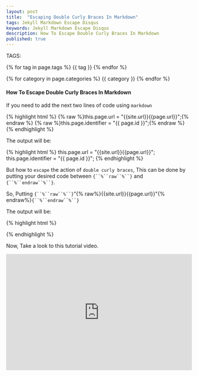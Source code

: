 ```yaml
---
layout: post
title:  "Escaping Double Curly Braces In Markdown"
tags: Jekyll Markdown Escape Disqus
keywords: Jekyll Markdown Escape Disqus
description: How To Escape Double Curly Braces In Markdown
published: true
---
```


   TAGS:
   
   {% for tag in page.tags %} {{ tag }} {% endfor %}

   {% for category in page.categories %} {{ category }} {% endfor %}

<h4>How To Escape Double Curly Braces In Markdown</h4>

If you need to add the next two lines of code using `markdown`

{% highlight html %}
{% raw %}this.page.url = "{{site.url}}{{page.url}}";{% endraw %}
{% raw %}this.page.identifier = "{{ page.id }}";{% endraw %}
{% endhighlight %}

The output will be:

{% highlight html %}
this.page.url = "{{site.url}}{{page.url}}";
this.page.identifier = "{{ page.id }}";
{% endhighlight %}

But how to `escape` the action of `double curly braces`, This can be done by putting your desired code between `{``%``raw``%``}` and `{``%``endraw``%``}`.

So, Putting `{``%``raw``%``}`"{% raw%}{{site.url}}{{page.url}}"{% endraw%}`{``%``endraw``%``}`

The output will be:

{% highlight html %}
<div id="disqus_thread"></div>
<script>
    var disqus_config = function () {
      this.page.url = {% raw %}"{{site.url}}{{page.url}}"{% endraw %};
      this.page.identifier = {% raw %}"{{ page.id }}"{% endraw %};
    };
</script>
{% endhighlight %}

Now, Take a look to this tutorial video.

<iframe width="100%" height="315" src="https://www.youtube.com/embed/TJzVxOKF_Xo" frameborder="0" allowfullscreen></iframe>
